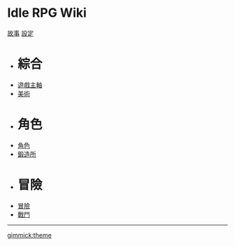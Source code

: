 # Idle RPG Wiki

[故事](story/story.md)
[設定]()

  * # 綜合
  * [遊戲主軸](system/spindle/spindle.md)
  * [美術](system/art/art.md)
  * # 角色
  * [角色](system/character/character.md)
  * [鍛造所](system/shop.md)
  * # 冒險
  * [冒險](system/adventure/adventure.md)
  * [戰鬥](system/adventure/battle.md/a)
  
---

[gimmick:theme](readable)